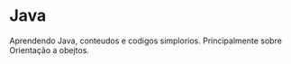 # Java
 Aprendendo Java, conteudos e codigos simplorios. Principalmente sobre Orientação a obejtos.
